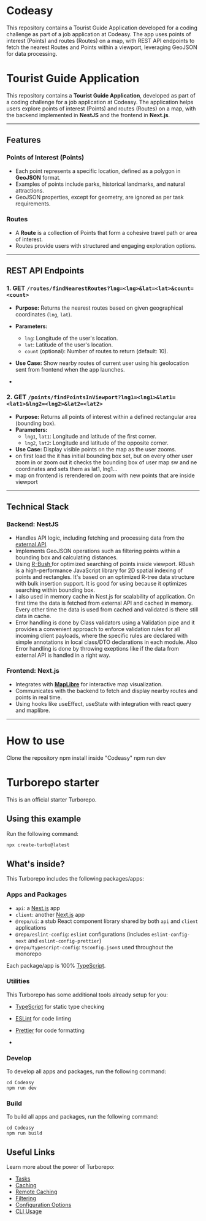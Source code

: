 # Codeasy

This repository contains a Tourist Guide Application developed for a coding challenge as part of a job application at Codeasy. The app uses points of interest (Points) and routes (Routes) on a map, with REST API endpoints to fetch the nearest Routes and Points within a viewport, leveraging GeoJSON for data processing.

# **Tourist Guide Application**

This repository contains a **Tourist Guide Application**, developed as part of a coding challenge for a job application at Codeasy. The application helps users explore points of interest (Points) and routes (Routes) on a map, with the backend implemented in **NestJS** and the frontend in **Next.js**.

---

## **Features**

### **Points of Interest (Points)**

- Each point represents a specific location, defined as a polygon in **GeoJSON** format.
- Examples of points include parks, historical landmarks, and natural attractions.
- GeoJSON properties, except for geometry, are ignored as per task requirements.

### **Routes**

- A **Route** is a collection of Points that form a cohesive travel path or area of interest.
- Routes provide users with structured and engaging exploration options.

---

## **REST API Endpoints**

### **1. GET `/routes/findNearestRoutes?lng=<lng>&lat=<lat>&count=<count>`**

- **Purpose:** Returns the nearest routes based on given geographical coordinates (`lng`, `lat`).
- **Parameters:**
  - `lng`: Longitude of the user's location.
  - `lat`: Latitude of the user's location.
  - `count` (optional): Number of routes to return (default: 10).
- **Use Case:** Show nearby routes of current user using his geolocation sent from frontend when the app launches.


- 

### **2. GET `/points/findPointsInViewport?lng1=<lng1>&lat1=<lat1>&lng2=<lng2>&lat2=<lat2>`**

- **Purpose:** Returns all points of interest within a defined rectangular area (bounding box).
- **Parameters:**
  - `lng1`, `lat1`: Longitude and latitude of the first corner.
  - `lng2`, `lat2`: Longitude and latitude of the opposite corner.
- **Use Case:** Display visible points on the map as the user zooms.
- on first load the it has initial bounding box set, but on every other user zoom in or zoom out it checks the bounding box of user map sw and ne coordinates and sets them as lat1, lng1...
- map on frontend is rerendered on zoom with new points that are inside viewport

---

## **Technical Stack**

### **Backend: NestJS**

- Handles API logic, including fetching and processing data from the  [external API](https://chat.codeasy.com/api/job-application).
- Implements GeoJSON operations such as filtering points within a bounding box and calculating distances.
- Using [ R-Bush ](https://github.com/mourner/rbush) for optimized searching of points inside viewport. RBush is a high-performance JavaScript library for 2D spatial indexing of points and rectangles. It's based on an optimized R-tree data structure with bulk insertion support. It is good for using because it optimizes searching within bounding box.
- I also used in memory cache in Nest.js for scalability of application. On first time the data is fetched from external API and cached in memory. Every other time the data is used from cached and validated is there still data in cache.
- Error handling is done by Class validators using a Validation pipe and it provides a convenient approach to enforce validation rules for all incoming client payloads, where the specific rules are declared with simple annotations in local class/DTO declarations in each module. Also Error handling is done by throwing exeptions like if the data from external API is handled in a right way.



### **Frontend: Next.js**

- Integrates with [**MapLibre**](https://visgl.github.io/react-map-gl/docs/get-started) for interactive map visualization. 
- Communicates with the backend to fetch and display nearby routes and points in real time.
- Using hooks like useEffect, useState with integration with react query and maplibre.

---

# How to use

Clone the repository
npm install inside "Codeasy"
npm run dev

# Turborepo starter

This is an official starter Turborepo.

## Using this example

Run the following command:

```sh
npx create-turbo@latest
```

## What's inside?

This Turborepo includes the following packages/apps:

### Apps and Packages

- `api`: a [Nest.js](https://nestjs.com/) app
- `client`: another [Next.js](https://nextjs.org/) app
- `@repo/ui`: a stub React component library shared by both `api` and `client` applications
- `@repo/eslint-config`: `eslint` configurations (includes `eslint-config-next` and `eslint-config-prettier`)
- `@repo/typescript-config`: `tsconfig.json`s used throughout the monorepo

Each package/app is 100% [TypeScript](https://www.typescriptlang.org/).

### Utilities

This Turborepo has some additional tools already setup for you:

- [TypeScript](https://www.typescriptlang.org/) for static type checking
- [ESLint](https://eslint.org/) for code linting
- [Prettier](https://prettier.io) for code formatting

- 
### Develop

To develop all apps and packages, run the following command:

```
cd Codeasy
npm run dev
```

### Build

To build all apps and packages, run the following command:

```
cd Codeasy
npm run build
```



## Useful Links

Learn more about the power of Turborepo:

- [Tasks](https://turbo.build/repo/docs/core-concepts/monorepos/running-tasks)
- [Caching](https://turbo.build/repo/docs/core-concepts/caching)
- [Remote Caching](https://turbo.build/repo/docs/core-concepts/remote-caching)
- [Filtering](https://turbo.build/repo/docs/core-concepts/monorepos/filtering)
- [Configuration Options](https://turbo.build/repo/docs/reference/configuration)
- [CLI Usage](https://turbo.build/repo/docs/reference/command-line-reference)
